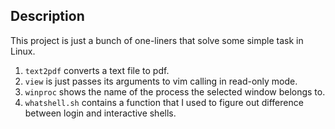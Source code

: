 Description
-----------

This project is just a bunch of one-liners that solve some simple task in Linux.

1. `text2pdf` converts a text file to pdf.
2. `view` is just passes its arguments to vim calling in read-only mode.
3. `winproc` shows the name of the process the selected window belongs to.
4. `whatshell.sh` contains a function that I used to figure out difference between login and interactive shells.
